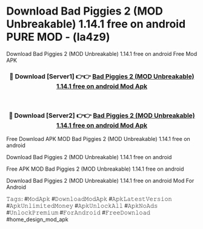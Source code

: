 # Download Bad Piggies 2 (MOD Unbreakable) 1.14.1 free on android PURE MOD - (la4z9)
Download Bad Piggies 2 (MOD Unbreakable) 1.14.1 free on android Free Mod APK

<div align="center">
<h3>🔴 Download [Server1] 👉👉 <a href="https://apk-comot.site?title=Bad_Piggies_2_(MOD_Unbreakable)_1.14.1_free_on_android">Bad Piggies 2 (MOD Unbreakable) 1.14.1 free on android Mod Apk</a></h3><br>

<h3>🔴 Download [Server2] 👉👉 <a href="https://apk-comot.site?title=Bad_Piggies_2_(MOD_Unbreakable)_1.14.1_free_on_android">Bad Piggies 2 (MOD Unbreakable) 1.14.1 free on android Mod Apk</a></h3>
</div>


Free Download APK MOD Bad Piggies 2 (MOD Unbreakable) 1.14.1 free on android

Download Bad Piggies 2 (MOD Unbreakable) 1.14.1 free on android 

Free APK MOD Bad Piggies 2 (MOD Unbreakable) 1.14.1 free on android 

Download Bad Piggies 2 (MOD Unbreakable) 1.14.1 free on android Mod For Android

𝚃𝚊𝚐𝚜: #𝙼𝚘𝚍𝙰𝚙𝚔 #𝙳𝚘𝚠𝚗𝚕𝚘𝚊𝚍𝙼𝚘𝚍𝙰𝚙𝚔 #𝙰𝚙𝚔𝙻𝚊𝚝𝚎𝚜𝚝𝚅𝚎𝚛𝚜𝚒𝚘𝚗 #𝙰𝚙𝚔𝚄𝚗𝚕𝚒𝚖𝚒𝚝𝚎𝚍𝙼𝚘𝚗𝚎𝚢 #𝙰𝚙𝚔𝚄𝚗𝚕𝚘𝚌𝚔𝙰𝚕𝚕 #𝙰𝚙𝚔𝙽𝚘𝙰𝚍𝚜 #𝚄𝚗𝚕𝚘𝚌𝚔𝙿𝚛𝚎𝚖𝚒𝚞𝚖 #𝙵𝚘𝚛𝙰𝚗𝚍𝚛𝚘𝚒𝚍 #𝙵𝚛𝚎𝚎𝙳𝚘𝚠𝚗𝚕𝚘𝚊𝚍 #home_design_mod_apk